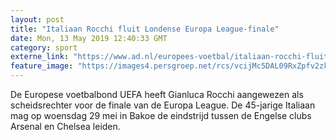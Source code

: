 ```yaml
---
layout: post
title: "Italiaan Rocchi fluit Londense Europa League-finale"
date: Mon, 13 May 2019 12:40:33 GMT
category: sport
externe_link: "https://www.ad.nl/europees-voetbal/italiaan-rocchi-fluit-londense-europa-league-finale~ab1d1e24/"
feature_image: "https://images4.persgroep.net/rcs/vcijMc5DAL09RxZpfv2zkuzzwVM/diocontent/148232300/_fitwidth/400/?appId=21791a8992982cd8da851550a453bd7f&quality=0.7"
---
```


De Europese voetbalbond UEFA heeft Gianluca Rocchi aangewezen als scheidsrechter voor de finale van de Europa League. De 45-jarige Italiaan mag op woensdag 29 mei in Bakoe de eindstrijd tussen de Engelse clubs Arsenal en Chelsea leiden.
